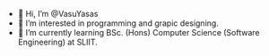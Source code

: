 - 👋 Hi, I’m @VasuYasas
- 👀 I’m interested in programming and grapic designing.
- 🌱 I’m currently learning BSc. (Hons) Computer Science (Software Engineering) at SLIIT.


<!---
VasuYasas/VasuYasas is a ✨ special ✨ repository because its `README.md` (this file) appears on your GitHub profile.
You can click the Preview link to take a look at your changes.
--->
